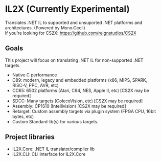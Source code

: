 # IL2X (Currently Experimental)
Translates .NET IL to supported and unsuported .NET platforms and architectures. (Powered by Mono.Cecil)<br>
If you're looking for CS2X: https://github.com/reignstudios/CS2X

## Goals
This project will focus on translating .NET IL for non-supported .NET targets.
* Native C performance
* C89: modern, legacy and embedded platforms (x86, MIPS, SPARK, RISC-V, PPC, AVR, etc)
* CC65: 6502 platforms (Atari, C64, NES, Apple II, etc) [CS2X may be required]
* SDCC: Many targets (ColecoVision, etc) [CS2X may be required]
* Assembly: CP1610 (Intellivision) [CS2X may be required]
* Retarget: Custom assembly targets via plugin system (FPGA CPU, 16bit bytes, etc)
* Custom Standard lib(s) for various targets.

## Project libraries
* IL2X.Core: .NET IL translator/compiler lib
* IL2X.CLI: CLI interface for IL2X.Core